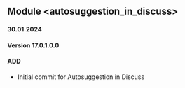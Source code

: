 ## Module <autosuggestion_in_discuss>

#### 30.01.2024
#### Version 17.0.1.0.0
#### ADD
- Initial commit for Autosuggestion in Discuss
